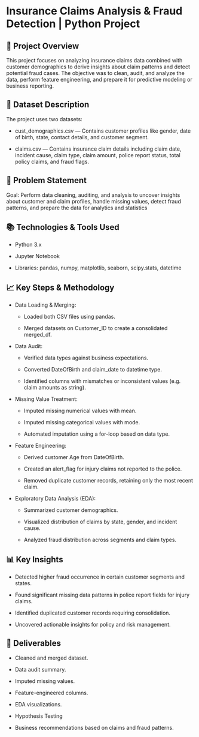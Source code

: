 
# Insurance Claims Analysis & Fraud Detection | Python Project




## 📄 Project Overview
This project focuses on analyzing insurance claims data combined with customer demographics to derive insights about claim patterns and detect potential fraud cases. The objective was to clean, audit, and analyze the data, perform feature engineering, and prepare it for predictive modeling or business reporting.
## 📁 Dataset Description
The project uses two datasets:

* cust_demographics.csv — Contains customer profiles like gender, date of birth, state, contact details, and customer segment.

* claims.csv — Contains insurance claim details including claim date, incident cause, claim type, claim amount, police report status, total policy claims, and fraud flags.
## 📌 Problem Statement
Goal:
Perform data cleaning, auditing, and analysis to uncover insights about customer and claim profiles, handle missing values, detect fraud patterns, and prepare the data for  analytics and statistics
## 📚 Technologies & Tools Used
* Python 3.x

* Jupyter Notebook

* Libraries:
   pandas, numpy, matplotlib, seaborn, scipy.stats, datetime
## 📈 Key Steps & Methodology
* Data Loading & Merging:

  * Loaded both CSV files using pandas.

  * Merged datasets on Customer_ID to create a consolidated merged_df.

* Data Audit:

  * Verified data types against business expectations.

  * Converted DateOfBirth and claim_date to datetime type.

  * Identified columns with mismatches or inconsistent values (e.g. claim amounts as string).

* Missing Value Treatment:

  * Imputed missing numerical values with mean.

  * Imputed missing categorical values with mode.

  * Automated imputation using a for-loop based on data type.

* Feature Engineering:

  * Derived customer Age from DateOfBirth.

  * Created an alert_flag for injury claims not reported to the police.

  * Removed duplicate customer records, retaining only the most recent claim.

* Exploratory Data Analysis (EDA):

  * Summarized customer demographics.

  * Visualized distribution of claims by state, gender, and incident cause.

  * Analyzed fraud distribution across segments and claim types.
## 📊 Key Insights
* Detected higher fraud occurrence in certain customer segments and states.

* Found significant missing data patterns in police report fields for injury claims.

* Identified duplicated customer records requiring consolidation.

* Uncovered actionable insights for policy and risk management.
## 📑 Deliverables
* Cleaned and merged dataset.

* Data audit summary.

* Imputed missing values.

* Feature-engineered columns.

* EDA visualizations.
* Hypothesis Testing

* Business recommendations based on claims and fraud patterns.